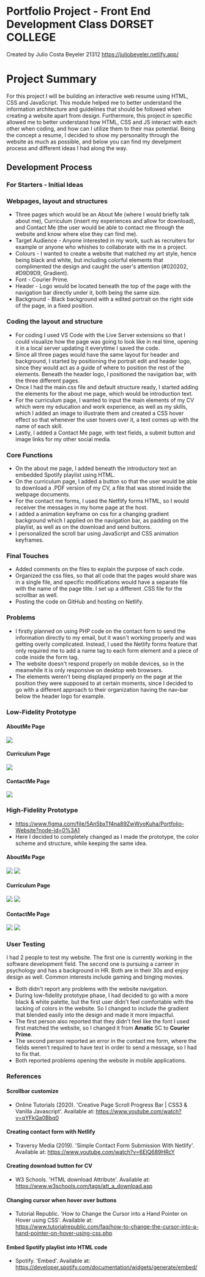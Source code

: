 # Portfolio Project - Front End Development Class DORSET COLLEGE

Created by Julio Costa Beyeler 21312
https://juliobeyeler.netlify.app/

# Project Summary

For this project I will be building an interactive web resume using HTML, CSS and JavaScript. This module helped me to better understand the 
information architecture and guidelines that should be followed when creating a website apart from design. Furthermore, this project in
specific allowed me to better understand how HTML, CSS and JS interact with each other when coding, and how can I utilize them to their 
max potential. Being the concept a resume, I decided to show my personality through the website as much as possible, and below you can find
my develpment process and different ideas I had along the way.

## Development Process

### For Starters - Initial Ideas

### Webpages, layout and structures

* Three pages which would be an About Me (where I would briefly talk about me), Curriculum (insert my experiences and allow for download), and 
Contact Me (the user would be able to contact me through the website and know where else they can find me).
* Target Audience - Anyone interested in my work, such as recruiters for example or anyone who whishes to collaborate with me in a 
project.
* Colours - I wanted to create a website that matched my art style, hence being black and white, but including colorful elements that complimented 
the design and caught the user's attention (#020202, #D9D9D9, Gradient).
* Font - Courier Prime.
* Header - Logo would be located beneath the top of the page with the navigation bar directly under it, both being the same size.
* Background - Black background with a edited portrait on the right side of the page, in a fixed position.

### Coding the layout and structure

* For coding I used VS Code with the Live Server extensions so that I could visualize how the page was going to look like in real time,
opening it in a local server updating it everytime I saved the code.
* Since all three pages would have the same layout for header and background, I started by positioning the portrait edit and header logo,
since they would act as a guide of where to position the rest of the elements. Beneath the header logo, I positioned the navigation bar, with
the three different pages.
* Once I had the main.css file and default structure ready, I started adding the elements for the about me page, which would be introduction text.
* For the curriculum page, I wanted to input the main elements of my CV which were my education and work experience, as well as my skills, which I added an
image to illustrate them and created a CSS hover effect so that whenever the user hovers over it, a text comes up with the name of each skill.
* Lastly, I added a Contact Me page, with text fields, a submit button and image links for my other social media. 

### Core Functions

* On the about me page, I added beneath the introductory text an embedded Spotify playlist using HTML.
* On the curriculum page, I added a button so that the user would be able to download a .PDF version of my CV, a file that was stored inside 
the webpage documents.
* For the contact me forms, I used the Netflify forms HTML, so I would receiver the messages in my home page at the host.
* I added a animation keyframe on css for a changing gradient background which I applied on the navigation bar, as padding on the playlist,
as well as on the download and send buttons.
* I personalized the scroll bar using JavaScript and CSS animation keyframes.

### Final Touches

* Added comments on the files to explain the purpose of each code.
* Organized the css files, so that all code that the pages would share was in a single file, and specific modifications would have a separate file
with the name of the page title. I set up a different .CSS file for the scrollbar as well.
* Posting the code on GitHub and hosting on Netlify.

### Problems

* I firstly planned on using PHP code on the contact form to send the information directly to my email, but it wasn't working properly and was getting
overly complicated. Instead, I used the Netlify forms feature that only required me to add a name tag to each form element and a piece of code inside
the form tag. 
* The website doesn't respond properly on mobile devices, so in the meanwhile it is only responsive on desktop web browsers. 
* The elements weren't being displayed properly on the page at the position they were supposed to at certain moments, since I decided to go
with a different approach to their organization having the nav-bar below the header logo for example.

### Low-Fidelity Prototype
#### AboutMe Page

![](/prototype/aboutmelowfidelity.PNG)

#### Curriculum Page

![](/prototype/curriculumlowfidelity.PNG)

#### ContactMe Page

![](/prototype/contactmelowfidelity.PNG)

### High-Fidelity Prototype

* https://www.figma.com/file/5An5bxTf4na89ZwWyoKuha/Portfolio-Website?node-id=0%3A1
* Here I decided to completely changed as I made the prototype, the color scheme and structure, while keeping the same idea.

#### AboutMe Page

![](/prototype/aboutmeprototype1.PNG)
![](/prototype/aboutmeprototype2.PNG)

#### Curriculum Page

![](/prototype/cvprototype1.PNG)
![](/prototype/cvprototype2.PNG)

#### ContactMe Page

![](/prototype/contactmeprototype1.PNG)
![](/prototype/contactmeprototype2.PNG)

### User Testing

I had 2 people to test my website. The first one is currently working in the software development field.
The second one is pursuing a carreer in psychology and has a background in HR. Both are in their 30s and enjoy design as well. 
Common interests include gaming and binging movies. 
* Both didn't report any problems with the website navigation.
* During low-fidelity prototype phase, I had decided to go with a more black & white palette, but the first user didn't feel comfortable with the lacking of colors in the website. So I changed to include the gradient that blended easily into the design and made it more impactful.
* The first person also reported that they didn't feel like the font I used first matched the website, so I changed it from **Amatic** SC to **Courier Prime**. 
* The second person reported an error in the contact me form, where the fields weren't required to have text in order to send a message, so I had to fix that.
* Both reported problems opening the website in mobile applications. 

### References

#### Scrollbar customize
* Online Tutorials (2020). 'Creative Page Scroll Progress Bar | CSS3 & Vanilla Javascript'. Available at: https://www.youtube.com/watch?v=qYFkQa0Bbq0

#### Creating contact form with Netlify
* Traversy Media (2019). 'Simple Contact Form Submission With Netlify'. Available at: https://www.youtube.com/watch?v=6ElQ689HRcY

#### Creating download button for CV
* W3 Schools. 'HTML <a> download Attribute'. Available at: https://www.w3schools.com/tags/att_a_download.asp

#### Changing cursor when hover over buttons
* Tutorial Republic. 'How to Change the Cursor into a Hand Pointer on Hover using CSS'. Available at: https://www.tutorialrepublic.com/faq/how-to-change-the-cursor-into-a-hand-pointer-on-hover-using-css.php

#### Embed Spotify playlist into HTML code
* Spotify. 'Embed'. Available at: https://developer.spotify.com/documentation/widgets/generate/embed/
